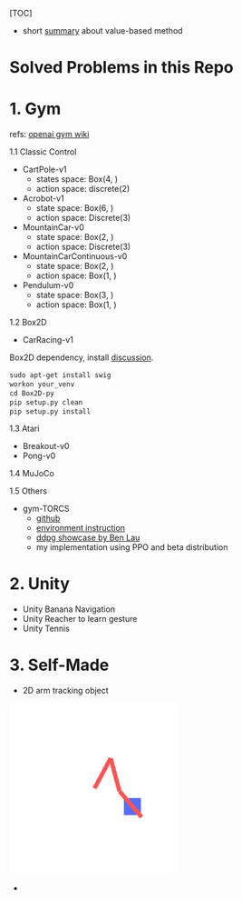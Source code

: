 [TOC]



* short [summary](./documents/value-based.pdf) about value-based method

# Solved Problems in this Repo
# 1. Gym
refs: [openai gym wiki](https://github.com/openai/gym/wiki/Table-of-environments)

1.1 Classic Control

* CartPole-v1 
  * states space: Box(4, ) 
  * action space: discrete(2)
* Acrobot-v1
  * state space: Box(6, )
  * action space: Discrete(3)
* MountainCar-v0
  * state space: Box(2, )
  * action space: Discrete(3)
* MountainCarContinuous-v0
  * state space: Box(2, )
  * action space: Box(1, )
* Pendulum-v0
  * state space: Box(3, )
  * action space: Box(1, )

1.2 Box2D

* CarRacing-v1

Box2D dependency, install [discussion](https://github.com/openai/gym/issues/100).

```
sudo apt-get install swig
workon your_venv
cd Box2D-py
pip setup.py clean
pip setup.py install
```

1.3 Atari

* Breakout-v0
* Pong-v0

1.4 MuJoCo

1.5 Others

* gym-TORCS
  * [github](https://github.com/ugo-nama-kun/gym_torcs)
  * [environment instruction](https://arxiv.org/pdf/1304.1672.pdf)
  * [ddpg showcase by Ben Lau](https://yanpanlau.github.io/2016/10/11/Torcs-Keras.html)
  * my implementation using PPO and beta distribution



# 2. Unity
* Unity Banana Navigation
* Unity Reacher to learn gesture
* Unity Tennis

# 3. Self-Made

* 2D arm tracking object
<img src="./imgs/arm2d_test.gif"  width="300" />

* 
